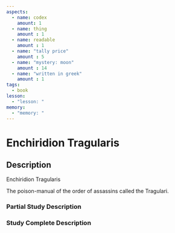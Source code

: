 ```yaml
---
aspects: 
  - name: codex
    amount: 1
  - name: thing
    amount : 1
  - name: readable
    amount : 1
  - name: "tally price"
    amount : 5
  - name: "mystery: moon"
    amount : 14
  - name: "written in greek"
    amount : 1
tags:
  - book
lesson:
  - "lesson: "
memory:
  - "memory: "
---
```


# Enchiridion Tragularis

## Description
Enchiridion Tragularis

The poison-manual of the order of assassins called the Tragulari.
### Partial Study Description

### Study Complete Description
